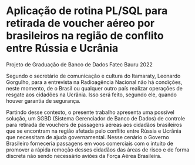 # Aplicação de rotina PL/SQL para retirada de voucher aéreo por brasileiros na região de conflito entre Rússia e Ucrânia

Projeto de Graduação de Banco de Dados Fatec Bauru 2022

Segundo o secretário de comunicação e cultura do Itamaraty, Leonardo Gorgulho, para a entrevista na Radioagência Nacional não há condições, neste momento, de o Brasil ou qualquer outro país realizar operações de resgate aos cidadões na Ucrânia. Isso será feito, segundo ele, quando houver garantia de segurança.

Partindo desse contexto, o presente trabalho apresenta uma possível solução, um SGBD (Sistema Gerenciador de Banco de Dados) de controle para retirada de vouchers de passagens aéreas aos cidadãos brasileiros que se encontram na região afetada pelo conflito entre Rússia e Ucrânia que necessitam de ajuda governamental. Nesse cenário o Governo Brasileiro forneceria passagens em voos comerciais com o intuito de promover a rápida remoção desses cidadãos das áreas de risco e de forma discreta não sendo necessário aviões da Força Aérea Brasileira. 


